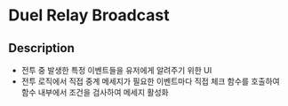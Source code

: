 # Duel Relay Broadcast

## Description
- 전투 중 발생한 특정 이벤트들을 유저에게 알려주기 위한 UI
- 전투 로직에서 직접 중계 메세지가 필요한 이벤트마다 직접 체크 함수를 호출하여 함수 내부에서 조건을 검사하여 메세지 활성화